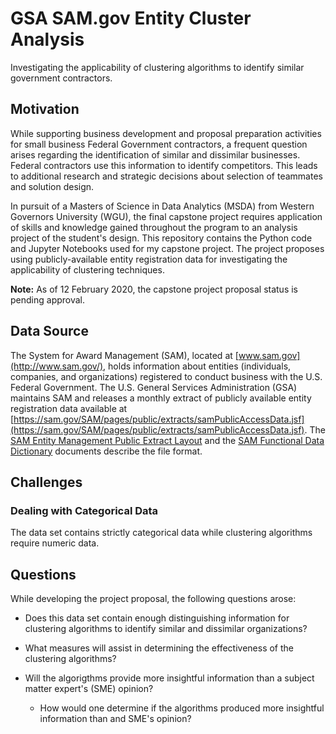 # GSA SAM.gov Entity Cluster Analysis
 Investigating the applicability of clustering algorithms to identify similar government contractors.

## Motivation

While supporting business development and proposal preparation activities for small business Federal Government contractors, a frequent question arises regarding the identification of similar and dissimilar businesses. Federal contractors use this information to identify competitors. This leads to additional research and strategic decisions about selection of teammates and solution design.

In pursuit of a Masters of Science in Data Analytics (MSDA) from Western Governors University (WGU), the final capstone project requires application of skills and knowledge gained throughout the program to an analysis project of the student's design. This repository contains the Python code and Jupyter Notebooks used for my capstone project. The project proposes using publicly-available entity registration data for investigating the applicability of clustering techniques.

**Note:** As of 12 February 2020, the capstone project proposal status is pending approval.

## Data Source

The System for Award Management (SAM), located at [www.sam.gov](http://www.sam.gov/), holds information about entities (individuals, companies, and organizations) registered to conduct business with the U.S. Federal Government. The U.S. General Services Administration (GSA) maintains SAM and releases a monthly extract of publicly available entity registration data available at [https://sam.gov/SAM/pages/public/extracts/samPublicAccessData.jsf](https://sam.gov/SAM/pages/public/extracts/samPublicAccessData.jsf). The [SAM Entity Management Public Extract Layout](https://sam.gov/SAM/transcript/SAM_Entity_Management_Public_Extract_Layout_v1.1.pdf) and the [SAM Functional Data Dictionary](https://gsa.github.io/sam_api/sam/SAM_Functional_Data_Dictionary_v7_Public.pdf) documents describe the file format. 

## Challenges

### Dealing with Categorical Data

The data set contains strictly categorical data while clustering algorithms require numeric data. 

## Questions

While developing the project proposal, the following questions arose: 
- Does this data set contain enough distinguishing information for clustering algorithms to identify similar and dissimilar organizations? 
- What measures will assist in determining the effectiveness of the clustering algorithms? 
- Will the algorigthms provide more insightful information than a subject matter expert's (SME) opinion? 

   - How would one determine if the algorithms produced more insightful information than and SME's opinion?
